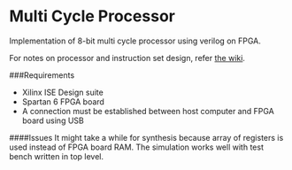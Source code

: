 # Multi Cycle Processor
Implementation of 8-bit multi cycle processor using verilog on FPGA.

For notes on processor and instruction set design, refer [the wiki](https://github.com/ellore/processor/wiki).

###Requirements
- Xilinx ISE Design suite
- Spartan 6 FPGA board
- A connection must be established between host computer and FPGA board using USB

####Issues
It might take a while for synthesis because array of registers is used instead of FPGA board RAM. The simulation works well with test bench written in top level.
